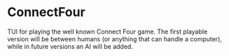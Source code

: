 # ConnectFour

TUI for playing the well known Connect Four game.
The first playable version will be between humans (or anything that can handle a computer), while in future versions an AI will be added.
